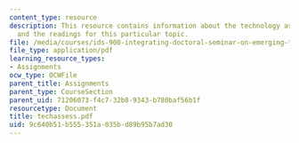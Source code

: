 ```yaml
---
content_type: resource
description: This resource contains information about the technology assessment assignment
  and the readings for this particular topic.
file: /media/courses/ids-900-integrating-doctoral-seminar-on-emerging-technologies-fall-2005/9c640b51b555351a035bd89b95b7ad30_techassess.pdf
file_type: application/pdf
learning_resource_types:
- Assignments
ocw_type: OCWFile
parent_title: Assignments
parent_type: CourseSection
parent_uid: 71206073-f4c7-32b8-9343-b780baf56b1f
resourcetype: Document
title: techassess.pdf
uid: 9c640b51-b555-351a-035b-d89b95b7ad30
---
```

